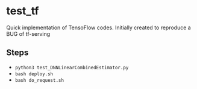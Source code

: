 # test_tf
Quick implementation of  TensoFlow codes. Initially created to reproduce a BUG of tf-serving 


## Steps
* `python3 test_DNNLinearCombinedEstimator.py`
* `bash deploy.sh`
* `bash do_request.sh`

